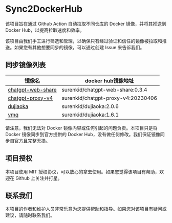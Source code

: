 # Sync2DockerHub

该项目旨在通过 Github Action 自动拉取不同仓库的 Docker 镜像，并将其推送到 Docker Hub，以提高拉取速度和效率。

该项目由我们手工进行筛选和管理，以确保只有经过验证和信任的镜像被拉取和推送。如果您有其他想要同步的镜像，可以通过创建 Issue 来告诉我们。

## 同步镜像列表

| 镜像名             | docker hub镜像地址            |
|-------------------|----------------------------|
| [chatgpt-web-share](https://github.com/moeakwak/chatgpt-web-share/pkgs/container/chatgpt-web-share) | surenkid/chatgpt-web-share:0.3.4 |
| [chatgpt-proxy-v4](https://github.com/acheong08/ChatGPT-Proxy-V4) | surenkid/chatgpt-proxy-v4:20230406 |
| [dujiaoka](https://github.com/assimon/dujiaoka) | surenkid/dujiaoka:2.0.6 |
| [vmq](https://github.com/szvone/Vmq) | surenkid/dujiaoka:1.6.1 |

请注意，我们无法对 Docker 镜像内容或任何引起的问题负责。本项目只是将 Docker 镜像同步到官方提供的 Docker Hub，没有做任何修改。我们保证镜像同步自官方且完整无损。

## 项目授权

本项目使用 MIT 授权协议，可以放心的拿去使用。如果您觉得该项目有帮助，欢迎在 Github 上关注并打星。

## 联系我们

本项目的作者和维护人员非常乐意为您提供帮助和指导。如果您对该项目有疑问或建议，请随时联系我们。
